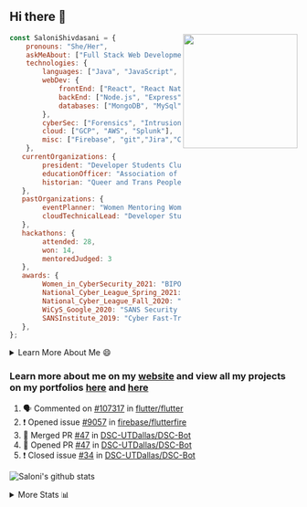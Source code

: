 ## Hi there 👋

<img align='right' src="https://storage.googleapis.com/saloni-shivdasani-resume/Saloni.png" width="200">

```javascript
const SaloniShivdasani = {
    pronouns: "She/Her",
    askMeAbout: ["Full Stack Web Development", "Cloud Computing", "Cyber Security"],
    technologies: {
        languages: ["Java", "JavaScript", "SQL", "Python", "C++", "BASH", "R"],
        webDev: {
            frontEnd: ["React", "React Native", "Electron"],
            backEnd: ["Node.js", "Express", "Flask"],
            databases: ["MongoDB", "MySql"],
        },
        cyberSec: ["Forensics", "Intrusion Detection", "Security Operations", "Network and Application Penetration Testing"],
        cloud: ["GCP", "AWS", "Splunk"],
        misc: ["Firebase", "git","Jira","Confluence"]
    },
   currentOrganizations: {
        president: "Developer Students Club, UTD",
        educationOfficer: "Association of Computer Machinery, UTD",
        historian: "Queer and Trans People of Color, UTD",
   },
   pastOrganizations: {
        eventPlanner: "Women Mentoring Women in Engineering, UTD",
        cloudTechnicalLead: "Developer Students Club, UTD",
   },
   hackathons: {
        attended: 28,
        won: 14,
        mentoredJudged: 3
   },
   awards: {
        Women_in_CyberSecurity_2021: "BIPOC Fellowship Award",
        National_Cyber_League_Spring_2021: "Gold Bracket Competitor - Top 15% nationally",
        National_Cyber_League_Fall_2020: "Gold Bracket Competitor - Top 15% nationally",
        WiCyS_Google_2020: "SANS Security Training Scholarship",
        SANSInstitute_2019: "Cyber Fast-Track Game Quarter-Finalist",
   },
};
```

<!--START_SECTION:table-->
<details>

<summary>Learn More About Me 😄 </summary>

I am a senior at The University of Texas at Dallas, and I am currently majoring in Software Engineering with a concentration in Information Assurance. I am interested and have experience in full stack development, cloud computing, and cybersecurity. I hope to find opportunities where I can gain exposure to algorithm and project design. My ultimate aim is to develop futuristic products for users because I am inspired by the impact of computing on society.

I have experience in full stack web development through my participation and awards in hackathons where I have learnt and used React, Node.js, Express, MongoDB, Flask, NLTK, and React Native along with GIT, GCP, and Firebase. Last semester, I was also responsible for backend development for a project at a local NGO where I created a REST API using Node.js, Express, MongoDB and SQL and hosted it on servers using GCP. 

From my coursework and local competitions, I have skills in algorithms and data structures in Java, database management using SQL and machine learning using Python and R. I have also been a quarter-finalist in a national cybersecurity completion hosted by the SANS institute.

I am also actively involved in campus organization where I am the cloud technical lead for Developer Student Club, Mentor and Education Officer for Association of Computing Machinery, event planner for Women Mentoring Women in Engineering and IT Committee member for IEEE.

</details>

<!--END_SECTION:table-->

### Learn more about me on my [website](https://www.saloni-shivdasani.codes) and view all my projects on my portfolios [here](https://www.saloni-shivdasani.codes/projects) and  [here](http://devpost.com/SaloniS)

<!--START_SECTION:activity-->
1. 🗣 Commented on [#107317](https://github.com/flutter/flutter/issues/107317) in [flutter/flutter](https://github.com/flutter/flutter)
2. ❗️ Opened issue [#9057](https://github.com/firebase/flutterfire/issues/9057) in [firebase/flutterfire](https://github.com/firebase/flutterfire)
3. 🎉 Merged PR [#47](https://github.com/DSC-UTDallas/DSC-Bot/pull/47) in [DSC-UTDallas/DSC-Bot](https://github.com/DSC-UTDallas/DSC-Bot)
4. 💪 Opened PR [#47](https://github.com/DSC-UTDallas/DSC-Bot/pull/47) in [DSC-UTDallas/DSC-Bot](https://github.com/DSC-UTDallas/DSC-Bot)
5. ❗️ Closed issue [#34](https://github.com/DSC-UTDallas/DSC-Bot/issues/34) in [DSC-UTDallas/DSC-Bot](https://github.com/DSC-UTDallas/DSC-Bot)
<!--END_SECTION:activity-->

![Saloni's github stats](https://github-readme-stats.vercel.app/api?username=SaloniSS)

<!--START_SECTION:table-->
<details>

<summary>More Stats 📊 </summary>

<!--START_SECTION:waka-->
![Code Time](http://img.shields.io/badge/Code%20Time-1%2C224%20hrs%2040%20mins-blue)

![Lines of code](https://img.shields.io/badge/From%20Hello%20World%20I%27ve%20Written--1%20Million%20lines%20of%20code-blue)

**🐱 My GitHub Data** 

> 🏆 140 Contributions in the Year 2022
 > 
> 📦 587.4 kB Used in GitHub's Storage 
 > 
> 💼 Opted to Hire
 > 
> 📜 29 Public Repositories 
 > 
> 🔑 26 Private Repositories  
 > 
**I'm a Night 🦉** 

```text
🌞 Morning    69 commits     ████░░░░░░░░░░░░░░░░░░░░░   17.34% 
🌆 Daytime    114 commits    ███████░░░░░░░░░░░░░░░░░░   28.64% 
🌃 Evening    148 commits    █████████░░░░░░░░░░░░░░░░   37.19% 
🌙 Night      67 commits     ████░░░░░░░░░░░░░░░░░░░░░   16.83%

```
📅 **I'm Most Productive on Sunday** 

```text
Monday       97 commits     ██████░░░░░░░░░░░░░░░░░░░   24.37% 
Tuesday      79 commits     █████░░░░░░░░░░░░░░░░░░░░   19.85% 
Wednesday    28 commits     █░░░░░░░░░░░░░░░░░░░░░░░░   7.04% 
Thursday     16 commits     █░░░░░░░░░░░░░░░░░░░░░░░░   4.02% 
Friday       13 commits     ░░░░░░░░░░░░░░░░░░░░░░░░░   3.27% 
Saturday     60 commits     ███░░░░░░░░░░░░░░░░░░░░░░   15.08% 
Sunday       105 commits    ██████░░░░░░░░░░░░░░░░░░░   26.38%

```


📊 **This Week I Spent My Time On** 

```text
⌚︎ Time Zone: America/Chicago

💬 Programming Languages: 
Other                    6 hrs 45 mins       ███████████████████░░░░░░   78.23% 
JavaScript               40 mins             ██░░░░░░░░░░░░░░░░░░░░░░░   7.79% 
Dart                     32 mins             █░░░░░░░░░░░░░░░░░░░░░░░░   6.25% 
JSON                     24 mins             █░░░░░░░░░░░░░░░░░░░░░░░░   4.78% 
Python                   8 mins              ░░░░░░░░░░░░░░░░░░░░░░░░░   1.63%

```

**I Mostly Code in JavaScript** 

```text
JavaScript               24 repos            ██████████░░░░░░░░░░░░░░░   42.11% 
Java                     11 repos            ████░░░░░░░░░░░░░░░░░░░░░   19.3% 
Python                   8 repos             ███░░░░░░░░░░░░░░░░░░░░░░   14.04% 
CSS                      3 repos             █░░░░░░░░░░░░░░░░░░░░░░░░   5.26% 
TypeScript               3 repos             █░░░░░░░░░░░░░░░░░░░░░░░░   5.26%

```



 Last Updated on 16/12/2022 11:56:45 UTC
<!--END_SECTION:waka-->

<!--END_SECTION:table-->

<!--
**SaloniSS/SaloniSS** is a ✨ _special_ ✨ repository because its `README.md` (this file) appears on your GitHub profile.

Here are some ideas to get you started:

- 🔭 I’m currently working on ...
- 🌱 I’m currently learning ...
- 👯 I’m looking to collaborate on ...
- 🤔 I’m looking for help with ...
- 💬 Ask me about ...
- 📫 How to reach me: ...
- 😄 Pronouns: ...
- ⚡ Fun fact: ...
-->
